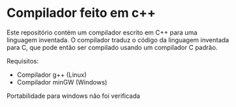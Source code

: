 # Compilador feito em c++
Este repositório contém um compilador escrito em C++ para uma linguagem inventada. O compilador traduz o código da linguagem inventada para C, que pode então ser compilado usando um compilador C padrão.

Requisitos:
- Compilador g++ (Linux)
- Compilador minGW (Windows)

Portabilidade para windows não foi verificada
